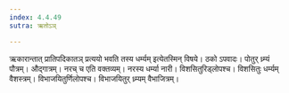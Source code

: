 ```yaml
---
index: 4.4.49
sutra: ऋतोऽञ्

---
```

ऋकारान्तात् प्रातिपदिकातञ् प्रत्ययो भवति तस्य धर्म्यम् इत्येतस्मिन् विषये। ठको ऽपवादः। पोतुर् ध्र्म्यं पौत्रम्। औद्गात्रम्। नरच् च एति वक्तव्यम्। नरस्य धर्म्या नारी। विशसितुरिड्लोपश्च। विशसितुः धर्म्यम् वैशस्त्रम्। विभाजयितुर्णिलोपश्च। विभाजयितुर् ध्र्म्यम् वैभाजित्रम्।
